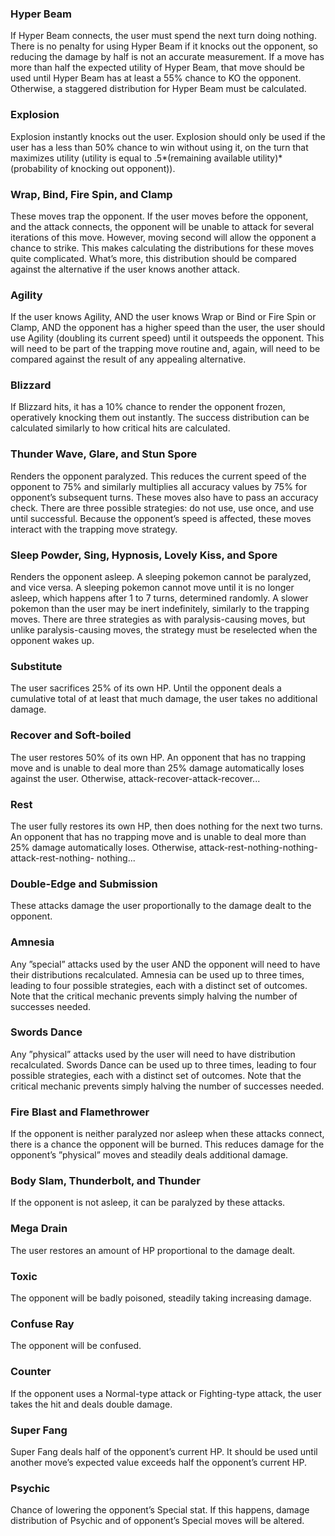 ### Hyper Beam
If Hyper Beam connects, the user must spend the next turn doing nothing.
There is no penalty for using Hyper Beam if it knocks out the opponent,
so reducing the damage by half is not an accurate measurement.
If a move has more than half the expected utility of Hyper Beam,
that move should be used until Hyper Beam has at least a 55% chance to KO the opponent.
Otherwise, a staggered distribution for Hyper Beam must be calculated.

### Explosion
Explosion instantly knocks out the user.
Explosion should only be used if the user has a less than 50% chance to win without using it,
on the turn that maximizes utility (utility is equal to
.5\*(remaining available utility)\*(probability of knocking out opponent)).

### Wrap, Bind, Fire Spin, and Clamp
These moves trap the opponent.
If the user moves before the opponent, and the attack connects,
the opponent will be unable to attack for several iterations of this move.
However, moving second will allow the opponent a chance to strike.
This makes calculating the distributions for these moves quite complicated.
What’s more, this distribution should be compared against the alternative if the user knows another attack.

### Agility
If the user knows Agility, AND the user knows Wrap or Bind or Fire Spin or Clamp, AND the opponent has a higher speed than the user,
the user should use Agility (doubling its current speed) until it outspeeds the opponent.
This will need to be part of the trapping move routine and, again,
will need to be compared against the result of any appealing alternative.

### Blizzard
If Blizzard hits, it has a 10% chance to render the opponent frozen, operatively knocking them out instantly.
The success distribution can be calculated similarly to how critical hits are calculated.

### Thunder Wave, Glare, and Stun Spore
Renders the opponent paralyzed.
This reduces the current speed of the opponent to 75% and similarly multiplies all accuracy values by 75% for opponent’s subsequent turns.
These moves also have to pass an accuracy check.
There are three possible strategies: do not use, use once, and use until successful.
Because the opponent’s speed is affected, these moves interact with the trapping move strategy.

### Sleep Powder, Sing, Hypnosis, Lovely Kiss, and Spore
Renders the opponent asleep.
A sleeping pokemon cannot be paralyzed, and vice versa.
A sleeping pokemon cannot move until it is no longer asleep, which happens after 1 to 7 turns, determined randomly.
A slower pokemon than the user may be inert indefinitely, similarly to the trapping moves.
There are three strategies as with paralysis-causing moves, but unlike paralysis-causing moves,
the strategy must be reselected when the opponent wakes up.

### Substitute
The user sacrifices 25% of its own HP.
Until the opponent deals a cumulative total of at least that much damage, the user takes no additional damage.

### Recover and Soft-boiled
The user restores 50% of its own HP.
An opponent that has no trapping move and is unable to deal more than 25% damage automatically loses against the user.
Otherwise, attack-recover-attack-recover...

### Rest
The user fully restores its own HP, then does nothing for the next two turns.
An opponent that has no trapping move and is unable to deal more than 25% damage automatically loses.
Otherwise, attack-rest-nothing-nothing-attack-rest-nothing- nothing...

### Double-Edge and Submission
These attacks damage the user proportionally to the damage dealt to the opponent.

### Amnesia
Any ”special” attacks used by the user AND the opponent will need to have their distributions recalculated.
Amnesia can be used up to three times, leading to four possible strategies, each with a distinct set of outcomes.
Note that the critical mechanic prevents simply halving the number of successes needed.

### Swords Dance
Any ”physical” attacks used by the user will need to have distribution recalculated.
Swords Dance can be used up to three times, leading to four possible strategies, each with a distinct set of outcomes.
Note that the critical mechanic prevents simply halving the number of successes needed.

### Fire Blast and Flamethrower
If the opponent is neither paralyzed nor asleep when these attacks connect, there is a chance the opponent will be burned.
This reduces damage for the opponent’s ”physical” moves and steadily deals additional damage.

### Body Slam, Thunderbolt, and Thunder
If the opponent is not asleep, it can be paralyzed by these attacks.

### Mega Drain
The user restores an amount of HP proportional to the damage dealt.

### Toxic
The opponent will be badly poisoned, steadily taking increasing damage.

### Confuse Ray
The opponent will be confused.

### Counter
If the opponent uses a Normal-type attack or Fighting-type attack, the user takes the hit and deals double damage.

### Super Fang
Super Fang deals half of the opponent’s current HP.
It should be used until another move’s expected value exceeds half the opponent’s current HP.

### Psychic
Chance of lowering the opponent’s Special stat.
If this happens, damage distribution of Psychic and of opponent’s Special moves will be altered.
